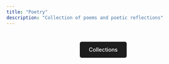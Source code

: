 ```yaml
---
title: "Poetry"
description: "Collection of poems and poetic reflections"
---
```


<div class="poetry-buttons" style="margin-top: 2rem; text-align: center;">
  <a href="collections/" class="button" style="display: inline-block; background: #1d1d1d; color: white; padding: 0.8rem 1.5rem; margin: 0.5rem; text-decoration: none; border-radius: 0.3rem; font-weight: 500;">Collections</a>
</div>
